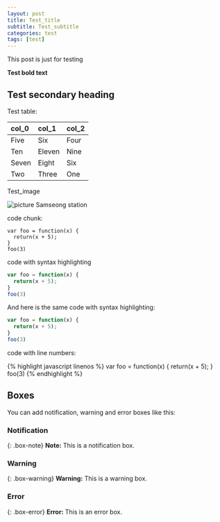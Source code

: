 ```yaml
---
layout: post
title: Test_title
subtitle: Test_subtitle
categories: test
tags: [test]
---
```


This post is just for testing

**Test bold text**

## Test secondary heading

Test table:

| col_0 | col_1 | col_2 |
| :------ |:--- | :--- |
| Five | Six | Four |
| Ten | Eleven | Nine |
| Seven | Eight | Six |
| Two | Three | One |

Test_image

![picture](https://ifh.cc/g/L0T0Xu.jpg)
Samseong station


code chunk:

~~~
var foo = function(x) {
  return(x + 5);
}
foo(3)
~~~

code with syntax highlighting

```javascript
var foo = function(x) {
  return(x + 5);
}
foo(3)
```


And here is the same code with syntax highlighting:

```javascript
var foo = function(x) {
  return(x + 5);
}
foo(3)
```

code with line numbers:

{% highlight javascript linenos %}
var foo = function(x) {
  return(x + 5);
}
foo(3)
{% endhighlight %}

## Boxes
You can add notification, warning and error boxes like this:

### Notification

{: .box-note}
**Note:** This is a notification box.

### Warning

{: .box-warning}
**Warning:** This is a warning box.

### Error

{: .box-error}
**Error:** This is an error box.

